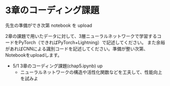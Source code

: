 # 3章のコーディング課題

先生の準備ができ次第 notebook を upload

2章の課題で用いたデータに対して、3層ニューラルネットワークで学習するコードをPyTorch（できればPyTorch+Lightning）で記述してください。
また余裕があればCNNによる識別コードを記述してください。準備が整い次第、Notebookをuploadします。

* 5/1 3章のコーディング課題(chap5.ipynb) up
  * ニューラルネットワークの構造や活性化関数などを工夫して、性能向上を試みよ
